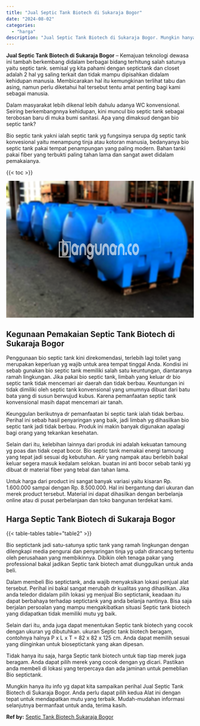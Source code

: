 ```yaml
---
title: "Jual Septic Tank Biotech di Sukaraja Bogor"
date: "2024-08-02"
categories: 
  - "harga"
description: "Jual Septic Tank Biotech di Sukaraja Bogor. Mungkin hanya itu info yg dapat kita sampaikan perihal Jual Septic Tank Biotech di Sukaraja Bogor. Anda perlu dap..."
---
```


**Jual Septic Tank Biotech di Sukaraja Bogor** – Kemajuan teknologi dewasa ini tambah berkembang didalam berbagai bidang terhitung salah satunya yaitu septic tank. semisal yg kita pahami dengan septictank dan closet adalah 2 hal yg saling terkait dan tidak mampu dipisahkan didalam kehidupan manusia. Membicarakan hal itu kemungkinan terlihat tabu dan asing, namun perlu diketahui hal tersebut tentu amat penting bagi kami sebagai manusia.

Dalam masyarakat lebih dikenal lebih dahulu adanya WC konvensional. Seiring berkembangnnya kehidupan, kini muncul bio septic tank sebagai terobosan baru di muka bumi sanitasi. Apa yang dimaksud dengan bio septic tank?

Bio septic tank yakni ialah septic tank yg fungsinya serupa dg septic tank konvesional yaitu menampung tinja atau kotoran manusia, bedanyanya bio septic tank pakai tempat penampungan yang paling modern. Bahan tanki pakai fiber yang terbukti paling tahan lama dan sangat awet didalam pemakaianya.

{{< toc >}}

![Jual Septic Tank Biotech di Sukaraja Bogor](/images/jual-bio-septictank-16.png)

## Kegunaan Pemakaian Septic Tank Biotech di Sukaraja Bogor

Penggunaan bio septic tank kini direkomendasi, terlebih lagi toilet yang merupakan keperluan yg wajib untuk area tempat tinggal Anda. Kondisi ini sebab gunakan bio septic tank memiliki salah satu keuntungan, diantaranya ramah lingkungan. Jika pakai bio septic tank, limbah yang keluar dr bio septic tank tidak mencemari air daerah dan tidak berbau. Keuntungan ini tidak dimiliki oleh septic tank konvensional yang umumnya dibuat dari batu bata yang di susun berwujud kubus. Karena pemanfaatan septic tank konvensional masih dapat mencemari air tanah.

Keunggulan berikutnya dr pemanfaatan bi septic tank ialah tidak berbau. Perihal ini sebab hasil penyaringan yang baik, jadi limbah yg dihasilkan bio septic tank jadi tidak berbau. Produk ini makin banyak digunakan apalagi bagi orang yang tekankan kesehatan.

Selain dari itu, kelebihan lainnya dari produk ini adalah kekuatan tamoung yg poas dan tidak cepat bocor. Bio septic tank memakai energi tamoung yang tepat jadi sesuai dg kebutuhan. Air yang nampak atau berlebih bakal keluar segera masuk kedalam selokan. buatan ini anti bocor sebab tanki yg dibuat dr material fiber yang tebal dan tahan lama.

Untuk harga dari product ini sangat banyak variasi yaitu kisaran Rp. 1.600.000 sampai dengan Rp. 8.500.000. Hal ini bergantung dari ukuran dan merek product tersebut. Material ini dapat dihasilkan dengan berbelanja online atau di pusat perbelanjaan dan toko bangunan terdekat kami.

## Harga Septic Tank Biotech di Sukaraja Bogor

{{< table-tables table="table2" >}}

Bio septictank jadi satu-satunya sptic tank yang ramah lingkungan dengan dilengkapi media pengurai dan penyaringan tinja yg udah dirancang tertentu oleh perusahaan yang membikinnya. Dibikin oleh tenaga pakar yang professional bakal jadikan Septic tank biotech amat diunggulkan untuk anda beli.

Dalam membeli Bio septictank, anda wajib menyaksikan lokasi penjual alat tersebut. Perihal ini bakal sangat merubah dr kualitas yang dihasilkan. Jika anda teledor didalam pilih lokasi yg menjual Bio septictank, keadaan itu dapat berbahaya terhadap septictank yang anda belanja nantinya. Bisa saja berjalan persoalan yang mampu mengakibatkan situasi Septic tank biotech yang didapatkan tidak memiliki mutu yg baik.

Selain dari itu, anda juga dapat menentukan Septic tank biotech yang cocok dengan ukuran yg dibutuhkan. ukuran Septic tank biotech beragam, contohnya halnya P x L x T = 82 x 82 x 125 cm. Anda dapat memilih sesuai yang diinginkan untuk bioseptictank yang akan dipesan.

Tidak hanya itu saja, harga Septic tank biotech untuk tiap tiap merek juga beragam. Anda dapat pilih merek yang cocok dengan yg dicari. Pastikan anda membeli di lokasi yang terpercaya dan ada jaminan untuk pemeblian Bio septictank.

Mungkin hanya itu info yg dapat kita sampaikan perihal Jual Septic Tank Biotech di Sukaraja Bogor. Anda perlu dapat pilih kedua Alat ini dengan tepat untuk mendapatkan mutu yang terbaik. Mudah-mudahan informasi selanjutnya bermanfaat untuk anda, terima kasih.

**Ref by:** [Septic Tank Biotech Sukaraja Bogor](https://id.wikipedia.org/wiki/Septic)
